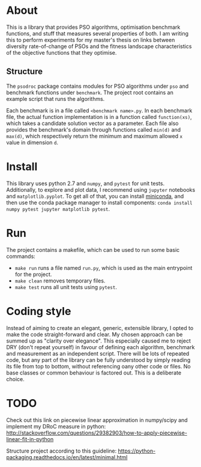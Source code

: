 # About
This is a library that provides PSO algorithms, optimisation benchmark functions, and stuff that measures several properties of both. I am writing this to perform experiments for my master's thesis on links between diversity rate-of-change of PSOs and the fitness landscape characteristics of the objective functions that they optimise.

## Structure
The `psodroc` package contains modules for PSO algorithms under `pso` and benchmark functions under `benchmark`. The project root contains an example script that runs the algorithms.

Each benchmark is in a file called `<benchmark name>.py`. In each benchmark file, the actual function implementation is in a function called `function(xs)`, which takes a candidate solution vector as a parameter. Each file also provides the benchmark's domain through functions called `min(d)` and `max(d)`, which respectively return the minimum and maximum allowed `x` value in dimension `d`.

# Install
This library uses python 2.7 and `numpy`, and `pytest` for unit tests. Additionally, to explore and plot data, I recommend using `jupyter` notebooks and `matplotlib.pyplot`. To get all of that, you can install [miniconda](http://conda.pydata.org/miniconda.html), and then use the conda package manager to install components: `conda install numpy pytest jupyter matplotlib pytest`.

# Run

The project contains a makefile, which can be used to run some basic commands:
- `make run` runs a file named `run.py`, which is used as the main entrypoint for the project.
- `make clean` removes temporary files.
- `make test` runs all unit tests using `pytest`.

# Coding style
Instead of aiming to create an elegant, generic, extensible library, I opted to make the code straight-forward and clear. My chosen approach can be summed up as "clarity over elegance". This especially caused me to reject DRY (don't repeat yourself) in favour of defining each algorithm, benchmark and measurement as an independent script. There will be lots of repeated code, but any part of the library can be fully understood by simply reading its file from top to bottom, without referencing oany other code or files. No base classes or common behaviour is factored out. This is a deliberate choice.

# TODO
Check out this link on piecewise linear approximation in numpy/scipy and implement my DRoC measure in python:
http://stackoverflow.com/questions/29382903/how-to-apply-piecewise-linear-fit-in-python

Structure project according to this guideline:
https://python-packaging.readthedocs.io/en/latest/minimal.html
